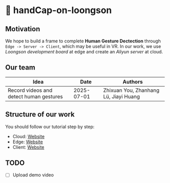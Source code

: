 # 🤗 handCap-on-loongson

## Motivation
We hope to build a frame to complete **Human Gesture Dectection** through `Edge -> Server -> Client`, which may be useful in VR. In our work, we use *Loongson development board* at edge and create an *Aliyun server* at cloud.

## Our team
| **Idea**                               |  **Date**   | **Authors**                         |
|----------------------------------------|------------|--------------------------------------|
| Record videos and detect human gestures |   2025-07-01 |  Zhixuan You, Zhanhang Lü, Jiayi Huang |

## Structure of our work
You should follow our tutorial step by step:
- Cloud: [Website](https://github.com/IamMI/handCap-aliyun)
- Edge: [Website](https://github.com/IamMI/handCap-edge)
- Client: [Website](https://github.com/IamMI/handCap-client)

## TODO
- [ ] Upload demo video

